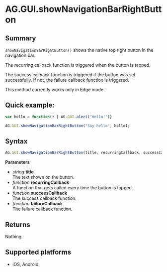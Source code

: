 # AG.GUI.showNavigationBarRightButton

## Summary
`showNavigationBarRightButton()` shows the native top right button in the navigation bar.

The recurring callback function is triggered when the button is tapped.

The success callback function is triggered if the button was set successfully. If not, the failure callback function is triggered.

This method currently works only in Edge mode.

## Quick example:
```javascript
var hello = function() { AG.GUI.alert("Hello!")}

AG.GUI.showNavigationBarRightButton("Say hello", hello);
```

## Syntax
```javascript
AG.GUI.showNavigationBarRightButton(title, recurringCallback, successCallback, failureCallback)
```

**Parameters**

* *string* **title**<br>
  The text shown on the button.
* *function* **recurringCallback**<br>
  A function that gets called every time the button is tapped.
* *function* **successCallback**<br>
  The success callback function.
* *function* **failureCallback**<br>
  The failure callback function.

## Returns
Nothing.

## Supported platforms
* iOS, Android